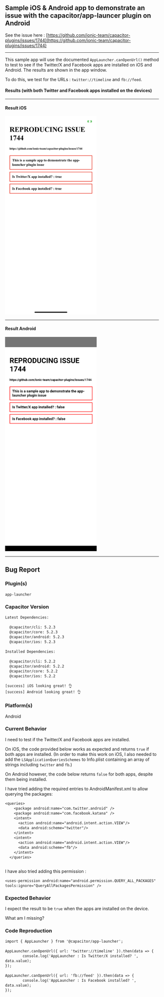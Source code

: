## Sample iOS & Android app to demonstrate an issue with the capacitor/app-launcer plugin on Android


See the issue here : [https://github.com/ionic-team/capacitor-plugins/issues/1744](https://github.com/ionic-team/capacitor-plugins/issues/1744)


-----------------

This sample app will use the documented `AppLauncher.canOpenUrl()` method to test to see if the Twitter/X and Facebook apps are installed on iOS and Android.  The results are shown in the app window.


To do this, we test for the URLs : `twitter://timeline`  and `fb://feed`.


#### Results (with both Twitter and Facebook apps installed on the devices)
---------------------
#### Result iOS
<img width="300" src="./RESULT-ios.png">

---------------------

#### Result Android
<img width="300" src="./RESULT-android.png">

---------------------

## Bug Report 

### Plugin(s)

`app-launcher`


### Capacitor Version

```
Latest Dependencies:

  @capacitor/cli: 5.2.3
  @capacitor/core: 5.2.3
  @capacitor/android: 5.2.3
  @capacitor/ios: 5.2.3

Installed Dependencies:

  @capacitor/cli: 5.2.2
  @capacitor/android: 5.2.2
  @capacitor/core: 5.2.2
  @capacitor/ios: 5.2.2

[success] iOS looking great! 👌
[success] Android looking great! 👌
```

### Platform(s)

Android

### Current Behavior

I need to test if the Twitter/X and Facebook apps are installed. 

On iOS, the code provided below works as expected and returns `true` if both apps are installed. 
(In order to make this work on iOS, I also needed to add the `LSApplicationQueriesSchemes` to Info.plist containing an array of strings including `twitter` and `fb`.)

On Android however, the code below returns `false` for both apps, despite them being installed. 

I have tried adding the required entries to AndroidManifest.xml to allow querying the packages: 

```
<queries>
    <package android:name="com.twitter.android" />
    <package android:name="com.facebook.katana" />
    <intent>
      <action android:name="android.intent.action.VIEW"/>
      <data android:scheme="twitter"/>
    </intent>
    <intent>
      <action android:name="android.intent.action.VIEW"/>
      <data android:scheme="fb"/>
    </intent>
  </queries>
  
```

I have also tried adding this permission : 

```
<uses-permission android:name="android.permission.QUERY_ALL_PACKAGES" tools:ignore="QueryAllPackagesPermission" />
```

### Expected Behavior

I expect the result to be `true` when the apps are installed on the device. 

What am I missing? 


### Code Reproduction

```
import { AppLauncher } from '@capacitor/app-launcher';

AppLauncher.canOpenUrl({ url: 'twitter://timeline' }).then(data => {
        console.log('AppLauncher : Is Twitter/X installed? ', data.value);
});

AppLauncher.canOpenUrl({ url: 'fb://feed' }).then(data => {
        console.log('AppLauncher : Is Facebook installed? ', data.value);
});
```


